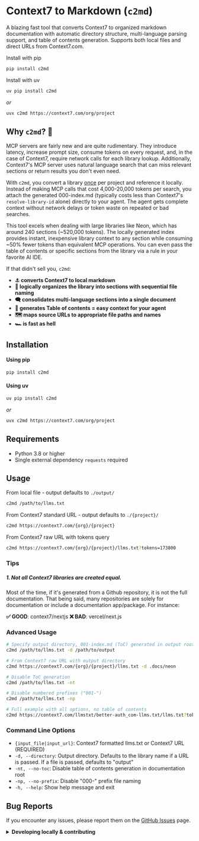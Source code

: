 # Context7 to Markdown (`c2md`)

A blazing fast tool that converts Context7 to organized markdown documentation with automatic directory structure, multi-language parsing support, and table of contents generation. Supports both local files and direct URLs from Context7.com.

Install with pip
```bash
pip install c2md
```
Install with uv
```bash
uv pip install c2md
```
*or*
```bash
uvx c2md https://context7.com/org/project
```

## Why `c2md`? 🤔

MCP servers are fairly new and are quite rudimentary. They introduce latency, increase prompt size, consume tokens on every request, and, in the case of Context7, require network calls for each library lookup. Additionally, Context7's MCP server uses natural language search that can miss relevant sections or return results you don't even need.

With `c2md`, you convert a library <ins>once</ins> per project and reference it locally. Instead of making MCP calls that cost 4,000-20,000 tokens per search, you attach the generated 000-index.md (typically costs less than Context7's `resolve-library-id` alone) directly to your agent. The agent gets complete context without network delays or token waste on repeated or bad searches.

This tool excels when dealing with large libraries like Neon, which has around 240 sections (~520,000 tokens). The locally generated index provides instant, inexpensive library context to any section while consuming ~50% fewer tokens than equivalent MCP operations. You can even pass the table of contents or specific sections from the library via a rule in your favorite AI IDE.

If that didn't sell you, `c2md`:

- **⚓ converts Context7 to local markdown**
- **🧠 logically organizes the library into sections with sequential file naming**
- **🗨️ consolidates multi-language sections into a single document**
- **📜 generates Table of contents = easy context for your agent**
- **🗺️ maps source URLs to appropriate file paths and names** 
- **🏎️ is fast as hell**

## Installation

#### Using pip

```bash
pip install c2md
```

#### Using uv

```bash
uv pip install c2md
```
*or*
```bash
uvx c2md https://context7.com/org/project
```

## Requirements

- Python 3.8 or higher
- Single external dependency `requests` required

## Usage

From local file - output defaults to `./output/`
```bash
c2md /path/to/llms.txt
```
From Context7 standard URL - output defaults to `./{project}/`
```bash
c2md https://context7.com/{org}/{project}
```
From Context7 raw URL with tokens query
```bash
c2md https://context7.com/{org}/{project}/llms.txt?tokens=173800
```

### Tips

##### 1. Not all Context7 libraries are created equal. 

Most of the time, if it's generated from a Github repository, it is not the full documentation. That being said, many repositories are solely for documentation or include a documentation app/package. For instance:

**✅ GOOD**: context7/nextjs
**❌ BAD**:  vercel/next.js

### Advanced Usage

```bash
# Specify output directory, 001-index.md (ToC) generated in output root
c2md /path/to/llms.txt -d /path/to/output

# From Context7 raw URL with output directory
c2md https://context7.com/{org}/{project}/llms.txt -d .docs/neon

# Disable ToC generation
c2md /path/to/llms.txt -nt

# Disable numbered prefixes ("001-")
c2md /path/to/llms.txt -np

# Full example with all options, no table of contents
c2md https://context7.com/llmstxt/better-auth_com-llms.txt/llms.txt?tokens=1000000 -d /path/to/output -nt -np
```

### Command Line Options

- `{input_file|input_url}`: Context7 formatted llms.txt or Context7 URL (REQUIRED)
- `-d, --directory`: Output directory. Defaults to the library name if a URL is passed. If a file is passed, defaults to "output"
- `-nt, --no-toc`: Disable table of contents generation in documentation root
- `-np, --no-prefix`: Disable "000-" prefix file naming
- `-h, --help`: Show help message and exit

## Bug Reports

If you encounter any issues, please report them on the [GitHub Issues](https://github.com/crisp-sh/context7-to-markdown/issues) page.

<details>
    <summary>
    <strong>Developing locally & contributing</strong>
    </summary>

### Contributing 🤝

Contributions are welcome! Please feel free to submit a PR if you would like to contribute or have an issue.

### Development Installation

```bash
# Clone the repository
git clone https://github.com/crisp-sh/context7-to-markdown.git
cd context7-to-markdown

# Install in development mode
pip install -e .
```

### Output Structure

The tool creates an organized directory structure:

```
output/
├── 001-index.md                    # Table of contents (if enabled)
├── domain1.com/
│   ├── section1/
│   │   ├── 001-page1.md
│   │   └── 002-page2.md
│   └── section2/
│       └── 001-page3.md
└── domain2.com/
    └── docs/
        └── 001-guide.md
```

### Context7 Format

The tool processes Context7 format files, which should contain entries with:
- **SOURCE**: URL or source identifier
- **CONTENT**: The actual content to be converted
- **TITLE**: Optional title for the content
- **LANGUAGE**: Denotes a multi-language document

### Architecture

The tool consists of several modular components:

- **Parser**: Processes Context7 format files
- **URL Mapper**: Maps source URLs to file paths
- **File Organizer**: Organizes content into directory structures
- **Markdown Writer**: Generates clean markdown files
- **Index Generator**: Creates table of contents

### Testing

Run the test suite using Hatch:

```bash
# Run tests
hatch run test

# Run tests with coverage
hatch run test-cov

# Run specific test file
hatch run test tests/test_specific.py
```

### Legacy Testing

```bash
# Install development dependencies
pip install -e ".[dev]"

# Run tests
python -m unittest discover tests

# Run tests with coverage
python -m unittest discover tests
```

### Releasing

This project uses automated versioned releases with [Hatch](https://hatch.pypa.io/) for version management.

#### Quick Release

```bash
# Create a patch release (0.1.0 → 0.1.1)
hatch run release patch

# Create a minor release (0.1.0 → 0.2.0)
hatch run release minor

# Create a major release (0.1.0 → 1.0.0)
hatch run release major
```

#### Development Setup

```bash
# Clone the repository
git clone https://github.com/crisp-sh/context7-to-markdown.git
cd context7-to-markdown

# Create a virtual environment
python -m venv venv
source venv/bin/activate  # On Windows: venv\Scripts\activate

# Install
pip install -e .
```

#### Running Tests

```bash
# Run all tests with Hatch
hatch run test

# Run specific test file
hatch run test tests/test_specific.py

# Run tests with coverage
hatch run test-cov
```
</details>
